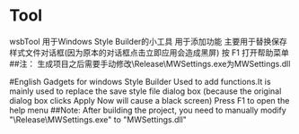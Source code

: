 # Tool
wsbTool
用于Windows Style Builder的小工具
用于添加功能 主要用于替换保存样式文件对话框(因为原本的对话框点击立即应用会造成黑屏)
按 F1 打开帮助菜单
##注：
生成项目之后需要手动修改\Release\MWSettings.exe为MWSettings.dll

#English
Gadgets for windows Style Builder
Used to add functions.It is mainly used to replace the save style file dialog box (because the original dialog box clicks Apply Now will cause a black screen)
Press F1 to open the help menu
##Note:
After building the project, you need to manually modify "\Release\MWSettings.exe" to "MWSettings.dll"
